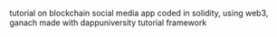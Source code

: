 tutorial on blockchain social media app coded in solidity, using web3, ganach made with dappuniversity tutorial framework
